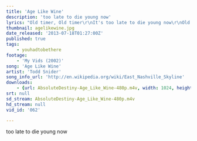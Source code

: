 ```yaml
---
title: 'Age Like Wine'
description: 'too late to die young now'
lyrics: "Old timer, Old timer\r\nIt's too late to die young now\r\nOld timer, five and dimer\r\nTrying to find a way to age like wine somehow\r\n\r\nmy new stuff is nothing like my old stuff was\r\nand neither one is much when compared to a show \r\nwhich will not be as good as another one you saw... \r\nso hell me, i know, i\r\nknow, i know\r\n\r\nI am an old timer, old timer\r\nit's too late to die young now\r\nold timer, five and dimer\r\ntrying to find a way to age like wine somehow\r\n\r\nI've met every fool that ever signed \r\ntheir name up on these walls\r\nin the backs of these beer joints and concert halls. \r\nI been through seven managers, \r\nfive labels, a thousand picks and patch cables, \r\nthree vans, a band, a bunch of guitar stands, \r\nand cans, and cans, and cans of beer,\r\nand bottles of boozes and bags of pot, \r\nand a thousand other things I forgot.\r\n\r\nI thought that I'd be dead by now... but I'm not."
thumbnail: agelikewine.jpg
date_released: '2013-07-18T01:27:00Z'
published: true
tags:
    - youhadtobethere
footage:
    - 'My Vids (2002)'
song: 'Age Like Wine'
artist: 'Todd Snider'
song_info_url: 'http://en.wikipedia.org/wiki/East_Nashville_Skyline'
downloads:
    - {url: AbsoluteDestiny-Age_Like_Wine-480p.m4v, width: 1024, height: 720, mimetype: video/mp4}
srt: null
sd_stream: AbsoluteDestiny-Age_Like_Wine-480p.m4v
hd_stream: null
vid_id: '062'

---
```

too late to die young now